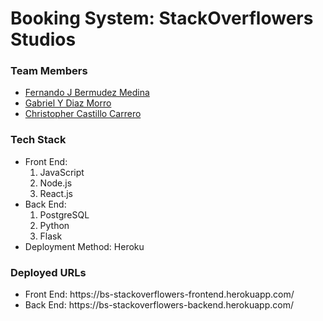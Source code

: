 # Booking System: StackOverflowers Studios
<h3> Team Members </h3> 
<ul> 
    <li> <a href="https://github.com/bermed28">Fernando J Bermudez Medina</a> </li>
    <li> <a href="https://github.com/gabrieldiazmorro">Gabriel Y Diaz Morro</a> </li>
    <li> <a href="https://github.com/chris36021">Christopher Castillo Carrero</a> </li>
</ul>

<h3> Tech Stack </h3> 
<ul> 
    <li>
        Front End:
        <ol>
            <li>JavaScript</li>
            <li>Node.js</li>
            <li>React.js</li>
        </ol>
    </li>
    <li>
        Back End:
        <ol>
            <li>PostgreSQL</li>
            <li>Python</li>
            <li>Flask</li>
        </ol>
    </li>
    <li>Deployment Method: Heroku </li>
</ul>

<h3> Deployed URLs </h3> 
<ul> 
    <li> Front End: https://bs-stackoverflowers-frontend.herokuapp.com/ </li>
    <li> Back End: https://bs-stackoverflowers-backend.herokuapp.com/ </li>
</ul>
